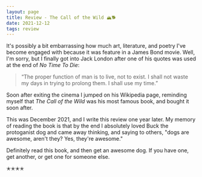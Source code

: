 ```yaml
---
layout: page
title: Review - The Call of the Wild 🏔🐕
date: 2021-12-12
tags: review
---
```


It's possibly a bit embarrassing how much art, literature, and poetry I've become engaged with because it was
feature in a James Bond movie. Well, I'm sorry, but I finally got into Jack London after one of his quotes was used
at the end of _No Time To Die_:

> “The proper function of man is to live, not to exist. I shall not waste my days in trying to prolong them. I shall use my time.”

Soon after exiting the cinema I jumped on his Wikipedia page, reminding myself that _The Call of the Wild_ was his most famous book,
and bought it soon after.

This was December 2021, and I write this review one year later. My memory of reading the book is that by the end I absolutely loved
Buck the protoganist dog and came away thinking, and saying to others, "dogs are awesome, aren't they? Yes, they're awesome."

Definitely read this book, and then get an awesome dog. If you have one, get another, or get one for someone else.

✭✭✭✭
